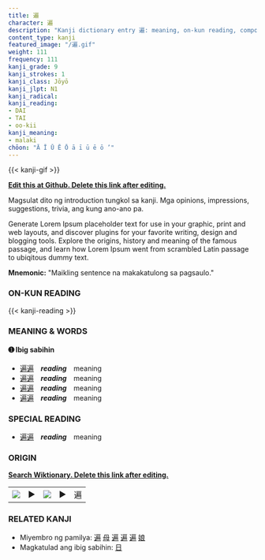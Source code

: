 ```yaml
---
title: 遍
character: 遍
description: "Kanji dictionary entry 遍: meaning, on-kun reading, compounds, origin, related kanji"
content_type: kanji
featured_image: "/遍.gif"
weight: 111
frequency: 111
kanji_grade: 9
kanji_strokes: 1
kanji_class: Jōyō
kanji_jlpt: N1
kanji_radical: 
kanji_reading: 
- DAI
- TAI
- oo-kii
kanji_meaning:
- malaki
chōon: "Ā Ī Ū Ē Ō ā ī ū ē ō ’"
---
```

[//]: # (Don't edit the line below. Kanji animated GIF code is automatically generated.)
{{< kanji-gif >}}

[//]: # (Edit below this line.)

**[Edit this at Github. Delete this link after editing.](https://github.com/tim0g/tim/tree/main/content/kanji/遍/index.md)**

Magsulat dito ng introduction tungkol sa kanji. Mga opinions, impressions, suggestions, trivia, ang kung ano-ano pa.

Generate Lorem Ipsum placeholder text for use in your graphic, print and web layouts, and discover plugins for your favorite writing, design and blogging tools. Explore the origins, history and meaning of the famous passage, and learn how Lorem Ipsum went from scrambled Latin passage to ubiqitous dummy text.
 
**Mnemonic:** "Maikling sentence na makakatulong sa pagsaulo."

### ON-KUN READING

[//]: # (Don't edit the line below. ON-KUN READING code is automatically generated.)
{{< kanji-reading >}}

### MEANING & WORDS

#### ➊ **Ibig sabihin**
  - [遍](../遍)[遍](../遍)　***reading***　meaning
  - [遍](../遍)[遍](../遍)　***reading***　meaning
  - [遍](../遍)[遍](../遍)　***reading***　meaning
  - [遍](../遍)[遍](../遍)　***reading***　meaning

### SPECIAL READING
  - [遍](../遍)[遍](../遍)　***reading***　meaning

### ORIGIN

**[Search Wiktionary. Delete this link after editing.](https://wiktionary.org/wiki/遍)**
<table class="kanji-table"><tr><td>
<img src="60px-遍-bronze.svg.png">
</td><td>▶</td><td>
<img src="60px-遍-oracle.svg.png">
</td><td>▶</td>
<td class="kanji-origin">遍</td>
</tr></table>

### RELATED KANJI
- Miyembro ng pamilya: [遍](../遍) [母](../母) [遍](../遍) [遍](../遍) [遍](../遍) [娘](../娘)
- Magkatulad ang ibig sabihin: [日](../日)
